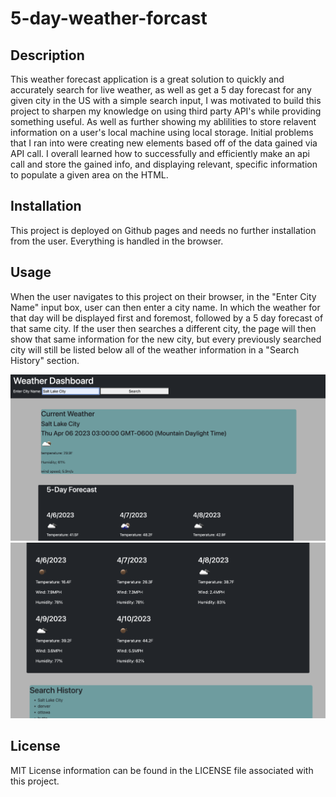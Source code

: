 # 5-day-weather-forcast

## Description

This weather forecast application is a great solution to quickly and accurately search for live weather, as well as get a 5 day forecast for any given city in 
the US with a simple search input, I was motivated to build this project to sharpen my knowledge on using third party API's while providing something useful. As well as further showing my ablilities to store relavent information on a user's local machine using local storage. Initial problems that I ran into were creating new elements based off of the data gained via API call. I overall learned how to successfully and efficiently make an api call and store the gained info, and displaying relevant, specific information to populate a given area on the HTML.


## Installation

This project is deployed on Github pages and needs no further installation from the user. Everything is handled in the browser.

## Usage

When the user navigates to this project on their browser, in the "Enter City Name" input box, user can then enter a city name. In which the weather for that day will be displayed first and foremost, followed by a 5 day forecast of that same city. If the user then searches a different city, the page will then show that same information for the new city, but every previously searched city will still be listed below all of the weather information in a "Search History" section.

![Image of searchbar input to search for city](assets/images/SearchCity.png)
![Image of 5 day forecast with search history at bottom](assets/images/Search-History.png)


## License

MIT License information can be found in the LICENSE file associated with this project.
